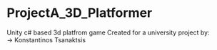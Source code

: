 # ProjectA_3D_Platformer
 Unity c# based 3d platfrom game Created for a university project by:</br>-> Konstantinos Tsanaktsis
